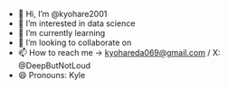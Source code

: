- 👋 Hi, I’m @kyohare2001
- 👀 I’m interested in data science
- 🌱 I’m currently learning 
- 💞️ I’m looking to collaborate on 
- 📫 How to reach me -> kyohareda069@gmail.com / X: @DeepButNotLoud
- 😄 Pronouns: Kyle

<!---
kyohare2001/kyohare2001 is a ✨ special ✨ repository because its `README.md` (this file) appears on your GitHub profile.
You can click the Preview link to take a look at your changes.
--->
